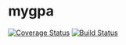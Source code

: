 # mygpa

[![Coverage Status](https://coveralls.io/repos/github/nutchun/mygpa/badge.svg?branch=master)](https://coveralls.io/github/nutchun/mygpa?branch=master)
[![Build Status](https://travis-ci.com/nutchun/mygpa.svg?branch=master)](https://travis-ci.com/nutchun/mygpa)

